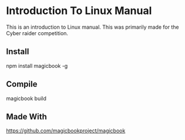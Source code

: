 # Introduction To Linux Manual

This is an introduction to Linux manual. This was primarily made for the
Cyber raider competition.

## Install

npm install magicbook -g

## Compile

magicbook build

## Made With

https://github.com/magicbookproject/magicbook

